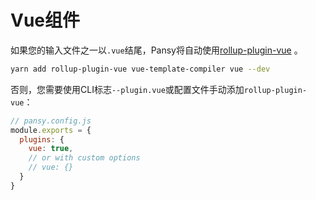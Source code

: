 # Vue组件

如果您的输入文件之一以`.vue`结尾，Pansy将自动使用[rollup-plugin-vue](https://rollup-plugin-vue.vuejs.org) 。

```bash
yarn add rollup-plugin-vue vue-template-compiler vue --dev
```

否则，您需要使用CLI标志`--plugin.vue`或配置文件手动添加`rollup-plugin-vue`：

```javascript
// pansy.config.js
module.exports = {
  plugins: {
    vue: true,
    // or with custom options
    // vue: {}
  }
}
```
